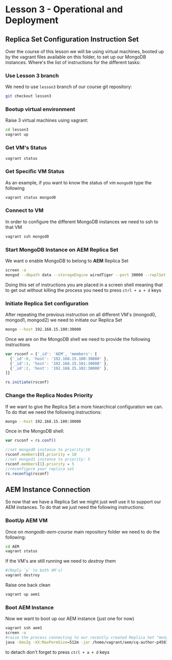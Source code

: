 # Lesson 3 - Operational and Deployment
## Replica Set Configuration Instruction Set

Over the course of this lesson we will be using virtual machines, booted up by the vagrant files available on this folder, to set up our MongoDB instances.
Where's the list of instructions for the different tasks:

### Use Lesson 3 branch

We need to use `lesson3` branch of our course git repository:

```sh
git checkout lesson3
```


### Bootup virtual environment

Raise 3 virtual machines using vagrant:

```sh
cd lesson3
vagrant up
```


### Get VM's Status

```sh
vagrant status
```

### Get Specific VM Status

As an example, if you want to know the status of vm `mongod0` type the following

```sh
vagrant status mongod0
```

### Connect to VM
In order to configure the different MongoDB instances we need to ssh to that VM

```sh
vagrant ssh mongod0
```


### Start MongoDB Instance on AEM Replica Set
We want o enable MongoDB to belong to **AEM** Replica Set

```sh
screen -a
mongod --dbpath data --storageEngine wiredTiger --port 30000 --replSet AEM
```

Doing this set of instructions you are placed in a screen shell meaning that to get out without killing the process you need to press `ctrl + a + d` keys  


### Initiate Replica Set configuration
After repeating the previous instruction on all different VM's (mongod0, mongod1, mongod2) we need to initiate our Replica Set
```sh
mongo --host 192.168.15.100:30000
```
Once we are on the MongoDB shell we need to provide the following instructions

```javascript
var rsconf = {'_id': 'AEM', 'members': [
  {'_id':0, 'host': '192.168.15.100:30000' },
  {'_id':1, 'host': '192.168.15.101:30000' },
  {'_id':2, 'host': '192.168.15.102:30000' },
]}

rs.initiate(rsconf)
```

### Change the Replica Nodes **Priority**
If we want to give the Replica Set a more hiearchical configuration we can. To do that we need the following instructions:

```sh
mongo --host 192.168.15.100:30000
```
Once in the MongoDB shell:

```javascript
var rsconf = rs.conf()

//set mongod0 instance to priority:10
rsconf.members[0].priority = 10
//set mongod1 instance to priority: 5
rsconf.members[1].priority = 5
//reconfigure your replica set
rs.reconfig(rsconf)
```

## AEM Instance Connection

So now that we have a Replica Set we might just well use it to support our AEM instances.
To do that we just need the following instructions:

### BootUp AEM VM
Once on *mongodb-aem-course* main repository folder we need to do the following:

```sh
cd AEM
vagrant status
```

If the VM's are still running we need to *destroy* them

```sh
#(Reply `y` to both VM's)
vagrant destroy
```

Raise one back clean
```sh
vagrant up aem1
```

### Boot AEM Instance

Now we want to boot up our AEM instance (just one for now)
```sh
vagrant ssh aem1
screen -a
#raise the process connecting to our recently created Replica Set "mongodb://192.168.15.100:30000,192.168.15.101:30000,192.168.15.102:30000/?replicaSet=AEM"
java -Xmx2g -XX:MaxPermSize=512m -jar /home/vagrant/aem/cq-author-p4503.jar -r crx3,crx3mongo -Doak.mongo.uri="mongodb://192.168.15.100:30000,192.168.15.101:30000,192.168.15.102:30000/?replicaSet=AEM"
```
to detach don't forget to press `ctrl + a + d` keys
